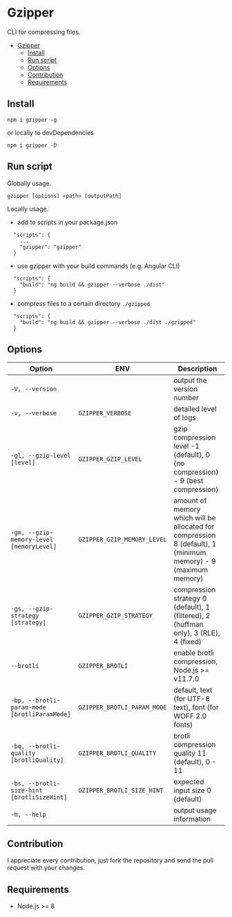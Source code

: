 # Gzipper

CLI for compressing files.

- [Gzipper](#gzipper)
  - [Install](#install)
  - [Run script](#run-script)
  - [Options](#options)
  - [Contribution](#contribution)
  - [Requirements](#requirements)

## Install

`npm i gzipper -g`

or locally to devDependencies

`npm i gzipper -D`

## Run script

Globally usage.

`gzipper [options] <path> [outputPath]`

Locally usage.

- add to scripts in your package.json

```
  "scripts": {
    ...
    "gzipper": "gzipper"
  }
```

- use gzipper with your build commands (e.g. Angular CLI)

```
  "scripts": {
    "build": "ng build && gzipper --verbose ./dist"
  }
```

- compress files to a certain directory `./gzipped`

```
  "scripts": {
    "build": "ng build && gzipper --verbose ./dist ./gzipped"
  }
```

## Options

| Option                                       | ENV                         | Description                                                                                                   |
| -------------------------------------------- | --------------------------- | ------------------------------------------------------------------------------------------------------------- |
| `-V, --version`                              |                             | output the version number                                                                                     |
| `-v, --verbose`                              | `GZIPPER_VERBOSE`           | detailed level of logs                                                                                        |
| `-gl, --gzip-level [level]`                  | `GZIPPER_GZIP_LEVEL`        | gzip compression level -1 (default), 0 (no compression) - 9 (best compression)                                |
| `-gm, --gzip-memory-level [memoryLevel]`     | `GZIPPER_GZIP_MEMORY_LEVEL` | amount of memory which will be allocated for compression 8 (default), 1 (minimum memory) - 9 (maximum memory) |
| `-gs, --gzip-strategy [strategy]`            | `GZIPPER_GZIP_STRATEGY`     | compression strategy 0 (default), 1 (filtered), 2 (huffman only), 3 (RLE), 4 (fixed)                          |
| `--brotli`                                   | `GZIPPER_BROTLI`            | enable brotli compression, Node.js >= v11.7.0                                                                 |
| `-bp, --brotli-param-mode [brotliParamMode]` | `GZIPPER_BROTLI_PARAM_MODE` | default, text (for UTF-8 text), font (for WOFF 2.0 fonts)                                                     |
| `-bq, --brotli-quality [brotliQuality]`      | `GZIPPER_BROTLI_QUALITY`    | brotli compression quality 11 (default), 0 - 11                                                               |
| `-bs, --brotli-size-hint [brotliSizeHint]`   | `GZIPPER_BROTLI_SIZE_HINT`  | expected input size 0 (default)                                                                               |
| `-h, --help`                                 |                             | output usage information                                                                                      |

## Contribution

I appreciate every contribution, just fork the repository and send the pull request with your changes.

## Requirements

- Node.js >= 8
